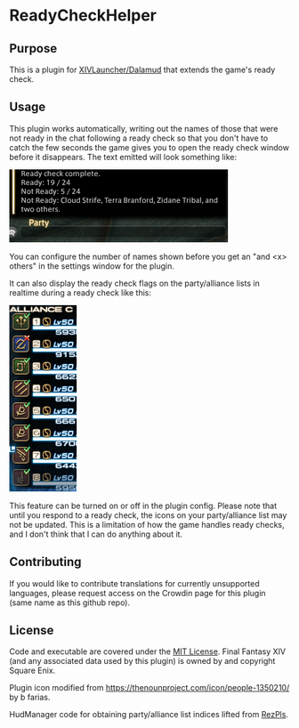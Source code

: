 # ReadyCheckHelper

## Purpose

This is a plugin for [XIVLauncher/Dalamud](https://github.com/goatcorp/FFXIVQuickLauncher) that extends the game's ready check.

## Usage
This plugin works automatically, writing out the names of those that were not ready in the chat following a ready check so that you don't have to catch the few seconds the game gives you to open the ready check window before it disappears.  The text emitted will look something like:

![Screenshot](Images/image1.png)

You can configure the number of names shown before you get an "and \<x\> others" in the settings window for the plugin.

It can also display the ready check flags on the party/alliance lists in realtime during a ready check like this:

![Screenshot](Images/image2.png)

This feature can be turned on or off in the plugin config.  Please note that until you respond to a ready check, the icons on your party/alliance list may not be updated.  This is a limitation of how the game handles ready checks, and I don't think that I can do anything about it.

## Contributing
If you would like to contribute translations for currently unsupported languages, please request access on the Crowdin page for this plugin (same name as this github repo).

## License
Code and executable are covered under the [MIT License](../LICENSE).  Final Fantasy XIV (and any associated data used by this plugin) is owned by and copyright Square Enix.

Plugin icon modified from https://thenounproject.com/icon/people-1350210/ by b farias.

HudManager code for obtaining party/alliance list indices lifted from [RezPls](https://github.com/Ottermandias/RezPls).
